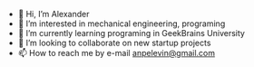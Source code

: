 - 👋 Hi, I’m Alexander
- 👀 I’m interested in mechanical engineering, programing
- 🌱 I’m currently learning programing in GeekBrains University
- 💞️ I’m looking to collaborate on new startup projects
- 📫 How to reach me by e-mail anpelevin@gmail.com
